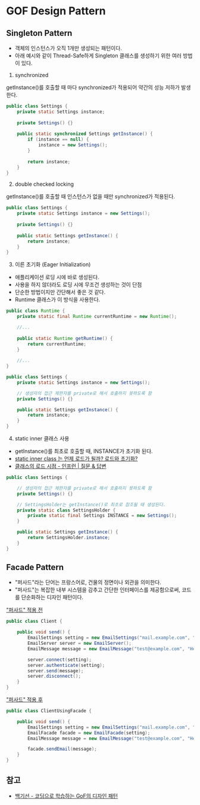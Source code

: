 # GOF Design Pattern

## Singleton Pattern

- 객체의 인스턴스가 오직 1개만 생성되는 패턴이다.
- 아래 예시와 같이 Thread-Safe하게 Singleton 클래스를 생성하기 위한 여러 방법이 있다.

1. synchronized

getInstance()를 호출할 때 마다 synchronized가 적용되어 약간의 성능 저하가 발생한다.

```java
public class Settings {
    private static Settings instance;
    
    private Settings() {}
    
    public static synchronized Settings getInstance() {
        if (instance == null) {
            instance = new Settings();
        }
        
        return instance;
    }
}
```

2. double checked locking

getInstance()를 호출할 때 인스턴스가 없을 때만 synchronized가 적용된다.

```java
public class Settings {
    private static Settings instance = new Settings();
    
    private Settings() {}
    
    public static Settings getInstance() {        
        return instance;
    }
}
```

3. 이른 초기화 (Eager Initialization)

- 애플리케이션 로딩 시에 바로 생성된다.
- 사용을 하지 않더라도 로딩 시에 무조건 생성하는 것이 단점
- 단순한 방법이지만 간단해서 좋은 것 같다.
- Runtime 클래스가 이 방식을 사용한다.

```java
public class Runtime {
    private static final Runtime currentRuntime = new Runtime();

    //...
    
    public static Runtime getRuntime() {
        return currentRuntime;
    }
    
    //...
}
```

```java
public class Settings {
    private static Settings instance = new Settings();

    // 생성자의 접근 제한자를 private로 해서 호출하지 못하도록 함
    private Settings() {}

    public static Settings getInstance() {
        return instance;
    }
}
```

4. static inner 클래스 사용

- getInstance()를 최초로 호출할 때, INSTANCE가 초기화 된다.
- [static inner class 는 언제 로드가 될까? 로드와 초기화?](https://kdhyo98.tistory.com/70)
- [클래스의 로드 시점 - 인프런 | 질문 & 답변](https://www.inflearn.com/questions/491491/%ED%81%B4%EB%9E%98%EC%8A%A4%EC%9D%98-%EB%A1%9C%EB%93%9C-%EC%8B%9C%EC%A0%90)

```java
public class Settings {

    // 생성자의 접근 제한자를 private로 해서 호출하지 못하도록 함
    private Settings() {}

    // SettingsHolder는 getInstance()로 최초로 참조될 때 생성된다.
    private static class SettingsHolder {
        private static final Settings INSTANCE = new Settings();
    }

    public static Settings getInstance() {
        return SettingsHolder.instance;
    }
}
```

## Facade Pattern

- "퍼사드"라는 단어는 프랑스어로, 건물의 정면이나 외관을 의미한다.
- "퍼사드"는 복잡한 내부 시스템을 감추고 간단한 인터페이스를 제공함으로써, 코드를 단순화하는 디자인 패턴이다.

["퍼사드" 적용 전](GOF_Design_Pattern/pattern/src/main/java/com/study/pattern/facade/Client.java)

```java
public class Client {

    public void send() {
        EmailSettings setting = new EmailSettings("mail.example.com", "user", "password");
        EmailServer server = new EmailServer();
        EmailMessage message = new EmailMessage("test@example.com", "Hello, World!");

        server.connect(setting);
        server.authenticate(setting);
        server.send(message);
        server.disconnect();
    }
}
```

["퍼사드" 적용 후](GOF_Design_Pattern/pattern/src/main/java/com/study/pattern/facade/ClientUsingFacade.java)

```java
public class ClientUsingFacade {

    public void send() {
        EmailSettings setting = new EmailSettings("mail.example.com", "user", "password");
        EmailFacade facade = new EmailFacade(setting);
        EmailMessage message = new EmailMessage("test@example.com", "Hello, World!");

        facade.sendEmail(message);
    }
}
```

## 참고

- [백기선 - 코딩으로 학습하는 GoF의 디자인 패턴](https://inf.run/C4vW)